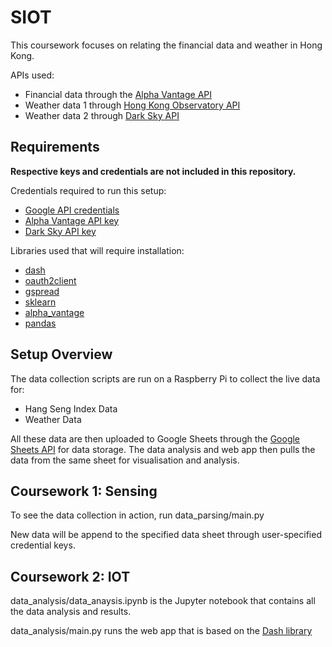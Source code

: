 # SIOT
 


This coursework focuses on relating the financial data and weather in Hong Kong.

APIs used:
* Financial data through the [Alpha Vantage API](https://www.alphavantage.co/)
* Weather data 1 through [Hong Kong Observatory API](https://www.hko.gov.hk/en/abouthko/opendata_intro.htm)
* Weather data 2 through [Dark Sky API](https://darksky.net/dev/docs)

## Requirements

**Respective keys and credentials are not included in this repository.**

Credentials required to run this setup:
* [Google API credentials](https://developers.google.com/sheets/api/quickstart/python)
* [Alpha Vantage API key](https://www.alphavantage.co/support/#api-key)
* [Dark Sky API key](https://darksky.net/dev/register)

Libraries used that will require installation:
* [dash](https://dash.plot.ly/installation)
* [oauth2client](https://developers.google.com/sheets/api/quickstart/python)
* [gspread](https://developers.google.com/sheets/api/quickstart/python)
* [sklearn](https://scikit-learn.org/stable/install.html)
* [alpha_vantage](https://medium.com/alpha-vantage/get-started-with-alpha-vantage-data-619a70c7f33a)
* [pandas](https://pandas.pydata.org/pandas-docs/stable/install.html)

## Setup Overview

The data collection scripts are run on a Raspberry Pi to collect the live data for:
* Hang Seng Index Data
* Weather Data

All these data are then uploaded to Google Sheets through the [Google Sheets API](https://developers.google.com/sheets/api/) for data storage. The data analysis and web app then pulls the data from the same sheet for visualisation and analysis.

## Coursework 1: Sensing

To see the data collection in action, run data_parsing/main.py

New data will be append to the specified data sheet through user-specified credential keys.

## Coursework 2: IOT

data_analysis/data_anaysis.ipynb is the Jupyter notebook that contains all the data analysis and results.

data_analysis/main.py runs the web app that is based on the [Dash library](https://dash.plot.ly/)